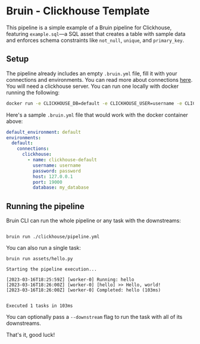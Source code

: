 # Bruin - Clickhouse Template

This pipeline is a simple example of a Bruin pipeline for Clickhouse, 
featuring `example.sql`—a SQL asset that creates a table with sample data and enforces schema constraints 
like `not_null`, `unique`, and `primary_key`.

## Setup
The pipeline already includes an empty `.bruin.yml` file, fill it with your connections and environments. You can read more about connections [here](https://bruin-data.github.io/bruin/connections/gorgias.html).
You will need a clickhouse server. You can run one locally with docker running the following:

```bash
docker run -e CLICKHOUSE_DB=default -e CLICKHOUSE_USER=username -e CLICKHOUSE_DEFAULT_ACCESS_MANAGEMENT=1 -e CLICKHOUSE_PASSWORD=password -p 18123:8123 -p19000:9000 --name some-clickhouse-server --ulimit nofile=262144:262144 clickhouse/clickhouse-server
```

Here's a sample `.bruin.yml` file that would work with the docker container above:


```yaml
default_environment: default
environments:
  default:
    connections:
      clickhouse:
        - name: clickhouse-default
          username: username
          password: password
          host: 127.0.0.1
          port: 19000
          database: my_database
```

## Running the pipeline

Bruin CLI can run the whole pipeline or any task with the downstreams:

```shell

bruin run ./clickhouse/pipeline.yml
```

You can also run a single task:

```shell
bruin run assets/hello.py                            
```

```shell
Starting the pipeline execution...

[2023-03-16T18:25:59Z] [worker-0] Running: hello
[2023-03-16T18:26:00Z] [worker-0] [hello] >> Hello, world!
[2023-03-16T18:26:00Z] [worker-0] Completed: hello (103ms)


Executed 1 tasks in 103ms
```

You can optionally pass a `--downstream` flag to run the task with all of its downstreams.

That's it, good luck!